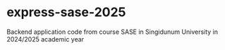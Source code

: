 # express-sase-2025
Backend application code from course SASE in Singidunum University in 2024/2025 academic year
